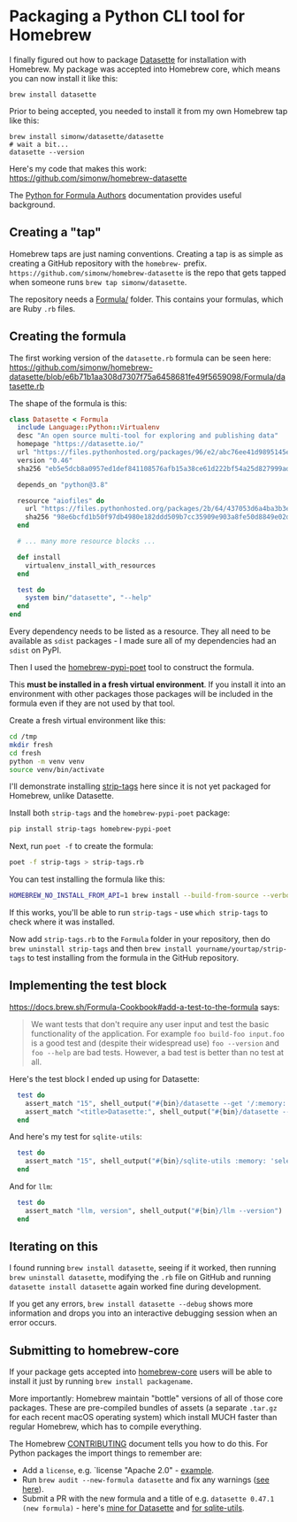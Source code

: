 # Packaging a Python CLI tool for Homebrew

I finally figured out how to package [Datasette](https://github.com/simonw/datasette) for installation with Homebrew. My package was accepted into Homebrew core, which means you can now install it like this:

    brew install datasette

Prior to being accepted, you needed to install it from my own Homebrew tap like this:

    brew install simonw/datasette/datasette
    # wait a bit...
    datasette --version

Here's my code that makes this work: https://github.com/simonw/homebrew-datasette

The [Python for Formula Authors](https://docs.brew.sh/Python-for-Formula-Authors) documentation provides useful background.

## Creating a "tap"

Homebrew taps are just naming conventions. Creating a tap is as simple as creating a GitHub repository with the `homebrew-` prefix. `https://github.com/simonw/homebrew-datasette` is the repo that gets tapped when someone runs `brew tap simonw/datasette`.

The repository needs a [Formula/](https://github.com/simonw/homebrew-datasette/tree/main/Formula) folder. This contains your formulas, which are Ruby `.rb` files.

## Creating the formula

The first working version of the `datasette.rb` formula can be seen here: https://github.com/simonw/homebrew-datasette/blob/e6b71b1aa308d7307f75a6458681fe49f5659098/Formula/datasette.rb

The shape of the formula is this:

```ruby
class Datasette < Formula
  include Language::Python::Virtualenv
  desc "An open source multi-tool for exploring and publishing data"
  homepage "https://datasette.io/"
  url "https://files.pythonhosted.org/packages/96/e2/abc76ee41d9895145e43323c591aa77f2b27959deb640278fc1a43f6b222/datasette-0.46.tar.gz"
  version "0.46"
  sha256 "eb5e5dcb8a0957ed1def841108576afb15a38ce61d222bf54a25d827999ad521"

  depends_on "python@3.8"

  resource "aiofiles" do
    url "https://files.pythonhosted.org/packages/2b/64/437053d6a4ba3b3eea1044131a25b458489320cb9609e19ac17261e4dc9b/aiofiles-0.5.0.tar.gz"
    sha256 "98e6bcfd1b50f97db4980e182ddd509b7cc35909e903a8fe50d8849e02d815af"
  end

  # ... many more resource blocks ...

  def install
    virtualenv_install_with_resources
  end

  test do
    system bin/"datasette", "--help"
  end
end
```
Every dependency needs to be listed as a resource. They all need to be available as `sdist` packages - I made sure all of my dependencies had an `sdist` on PyPI.

Then I used the [homebrew-pypi-poet](https://github.com/tdsmith/homebrew-pypi-poet) tool to construct the formula.

This **must be installed in a fresh virtual environment**. If you install it into an environment with other packages those packages will be included in the formula even if they are not used by that tool.

Create a fresh virtual environment like this:

```bash
cd /tmp
mkdir fresh
cd fresh
python -m venv venv
source venv/bin/activate
```
I'll demonstrate installing [strip-tags](https://github.com/simonw/strip-tags) here since it is not yet packaged for Homebrew, unlike Datasette.

Install both `strip-tags` and the `homebrew-pypi-poet` package:
```bash
pip install strip-tags homebrew-pypi-poet
```
Next, run `poet -f` to create the formula:
```bash
poet -f strip-tags > strip-tags.rb
```
You can test installing the formula like this:
```bash
HOMEBREW_NO_INSTALL_FROM_API=1 brew install --build-from-source --verbose --debug strip-tags.rb
```

If this works, you'll be able to run `strip-tags` - use `which strip-tags` to check where it was installed.

Now add `strip-tags.rb` to the `Formula` folder in your repository, then do `brew uninstall strip-tags` and then `brew install yourname/yourtap/strip-tags` to test installing from the formula in the GitHub repository.

## Implementing the test block

https://docs.brew.sh/Formula-Cookbook#add-a-test-to-the-formula says:

> We want tests that don't require any user input and test the basic functionality of the application. For example `foo build-foo input.foo` is a good test and (despite their widespread use) `foo --version` and `foo --help` are bad tests. However, a bad test is better than no test at all.

Here's the test block I ended up using for Datasette:

```ruby
  test do
    assert_match "15", shell_output("#{bin}/datasette --get '/:memory:.csv?sql=select+3*5'")
    assert_match "<title>Datasette:", shell_output("#{bin}/datasette --get '/'")
  end
```

And here's my test for `sqlite-utils`:

```ruby
  test do
    assert_match "15", shell_output("#{bin}/sqlite-utils :memory: 'select 3 * 5'")
  end
```
And for `llm`:
```ruby
  test do
    assert_match "llm, version", shell_output("#{bin}/llm --version")
  end
```

## Iterating on this

I found running `brew install datasette`, seeing if it worked, then running `brew uninstall datasette`, modifying the `.rb` file on GitHub and running `datasette install datasette` again worked fine during development.

If you get any errors, `brew install datasette --debug` shows more information and drops you into an interactive debugging session when an error occurs.

## Submitting to homebrew-core

If your package gets accepted into [homebrew-core](https://github.com/Homebrew/homebrew-core) users will be able to install it just by running `brew install packagename`.

More importantly: Homebrew maintain "bottle" versions of all of those core packages. These are pre-compiled bundles of assets (a separate `.tar.gz` for each recent macOS operating system) which install MUCH faster than regular Homebrew, which has to compile everything.

The Homebrew [CONTRIBUTING](https://github.com/Homebrew/homebrew-core/blob/master/CONTRIBUTING.md) document tells you how to do this. For Python packages the import things to remember are:

- Add a `license`, e.g. `license "Apache 2.0" - [example](https://github.com/Homebrew/homebrew-core/blob/99c3304fbe89996ae8d72b5357b14fbe8983680c/Formula/datasette.rb#L7).
- Run `brew audit --new-formula datasette` and fix any warnings ([see here](https://github.com/simonw/homebrew-datasette/issues/7)).
- Submit a PR with the new formula and a title of e.g. `datasette 0.47.1 (new formula)` - here's [mine for Datasette](https://github.com/Homebrew/homebrew-core/pull/59494) and [for sqlite-utils](https://github.com/Homebrew/homebrew-core/pull/59533).
